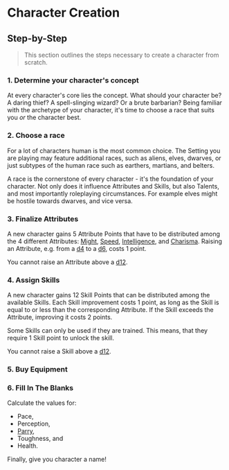 # Character Creation

## Step-by-Step

> This section outlines the steps necessary to create a character from scratch.

### 1. Determine your character's concept

At every character's core lies the concept. What should your character be? A
daring thief? A spell-slinging wizard? Or a brute barbarian? Being familiar with
the archetype of your character, it's time to choose a race that suits you *or*
the character best.

### 2. Choose a race

For a lot of characters human is the most common choice. The Setting you are
playing may feature additional races, such as aliens, elves, dwarves, or just
subtypes of the human race such as earthers, martians, and belters.

A race is the cornerstone of every character - it's the foundation of your
character. Not only does it influence Attributes and Skills, but also Talents,
and most importantly roleplaying circumstances. For example elves might be
hostile towards dwarves, and vice versa.

### 3. Finalize Attributes

A new character gains 5 Attribute Points that have to be distributed among the 4
different Attributes: [Might](/character#might-mi),
[Speed](/character#speed-sp), [Intelligence](/character#intelligence-in), and
[Charisma](/character#charisma-ch). Raising an Attribute, e.g. from a [d4](#d4)
to a [d6](#d6), costs 1 point.

You cannot raise an Attribute above a [d12](#d12).

### 4. Assign Skills

A new character gains 12 Skill Points that can be distributed among the
available Skills. Each Skill improvement costs 1 point, as long as the Skill is
equal to or less than the corresponding Attribute. If the Skill exceeds the
Attribute, improving it costs 2 points.

Some Skills can only be used if they are trained. This means, that they require
1 Skill point to unlock the skill.

You cannot raise a Skill above a [d12](#d12).

### 5. Buy Equipment



### 6. Fill In The Blanks

Calculate the values for:

* Pace,
* Perception,
* [Parry](/character#parry),
* Toughness, and
* Health.

Finally, give you character a name!
